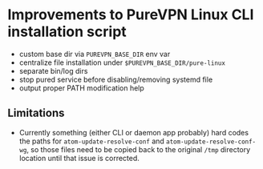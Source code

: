 # Improvements to PureVPN Linux CLI installation script

* custom base dir via `PUREVPN_BASE_DIR` env var
* centralize file installation under `$PUREVPN_BASE_DIR/pure-linux`
* separate bin/log dirs
* stop pured service before disabling/removing systemd file
* output proper PATH modification help

## Limitations

* Currently something (either CLI or daemon app probably) hard codes the paths for `atom-update-resolve-conf` and `atom-update-resolve-conf-wg`, so those files need to be copied back to the original `/tmp` directory location until that issue is corrected.
